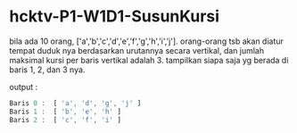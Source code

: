 # hcktv-P1-W1D1-SusunKursi

bila ada 10 orang, ['a','b','c','d','e','f','g','h','i','j'].
orang-orang tsb akan diatur tempat duduk nya berdasarkan urutannya secara vertikal,
dan jumlah maksimal kursi per baris vertikal adalah 3.
tampilkan siapa saja yg berada di baris 1, 2, dan 3 nya.

output :
```js
Baris 0 :  [ 'a', 'd', 'g', 'j' ]
Baris 1 :  [ 'b', 'e', 'h' ]
Baris 2 :  [ 'c', 'f', 'i' ]
```
